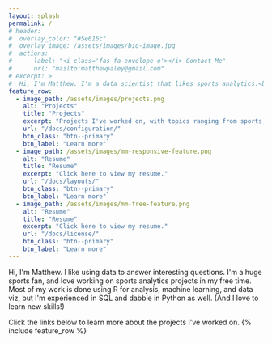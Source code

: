 ```yaml
---
layout: splash
permalink: /
# header:
#  overlay_color: "#5e616c"
#  overlay_image: /assets/images/bio-image.jpg
#  actions:
#    - label: "<i class='fas fa-envelope-o'></i> Contact Me"
#      url: "mailto:matthewpaley@gmail.com"
# excerpt: >
#  Hi, I'm Matthew. I'm a data scientist that likes sports analytics.<br />
feature_row:
  - image_path: /assets/images/projects.png
    alt: "Projects"
    title: "Projects"
    excerpt: "Projects I've worked on, with topics ranging from sports, TV, and Spotify."
    url: "/docs/configuration/"
    btn_class: "btn--primary"
    btn_label: "Learn more"
  - image_path: /assets/images/mm-responsive-feature.png
    alt: "Resume"
    title: "Resume"
    excerpt: "Click here to view my resume."
    url: "/docs/layouts/"
    btn_class: "btn--primary"
    btn_label: "Learn more"
  - image_path: /assets/images/mm-free-feature.png
    alt: "Resume"
    title: "Resume"
    excerpt: "Click here to view my resume."
    url: "/docs/license/"
    btn_class: "btn--primary"
    btn_label: "Learn more"      
---
```

Hi, I'm Matthew. I like using data to answer interesting questions. I'm a huge sports fan, and love working on sports analytics projects in my free time. Most of my work is done using R for analysis, machine learning, and data viz, but I'm experienced in SQL and dabble in Python as well. (And I love to learn new skills!) 

Click the links below to learn more about the projects I've worked on.
{% include feature_row %}